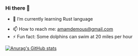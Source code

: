 ### Hi there 👋

<!-- - 🔭 I’m currently working on -->
- 🌱 I’m currently learning Rust language
<!--- 👯 I’m looking to collaborate on ...-->
<!--- 🤔 I’m looking for help with ...-->
<!--- 💬 Ask me about ...-->
- 📫 How to reach me: amamdemous@gmail.com
- ⚡ Fun fact: Some dolphins can swim at 20 miles per hour

[![Anurag's GitHub stats](https://github-readme-stats.vercel.app/api?username=amamdemous&show_icons=true&theme=vue)](https://github.com/anuraghazra/github-readme-stats)
